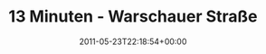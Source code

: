 ---
retweeted: false
source: <a href="http://twitter.com/download/iphone" rel="nofollow">Twitter for iPhone</a>
entities:
  hashtags: []
  symbols: []
  user_mentions: []
  urls: []
display_text_range:
- '0'
- '58'
favorite_count: '0'
id_str: '72788621639434240'
truncated: false
retweet_count: '0'
id: '72788621639434240'
created_at: Mon May 23 22:18:54 +0000 2011
favorited: false
full_text: 13 Minuten - Warschauer Straße bis Ostbahnhof. Nicht übel.
lang: de
tags:
- pesos:twitter
date: '2011-05-23T22:18:54+00:00'
src: https://twitter.com/bascht/status/72788621639434240
original_url: https://twitter.com/bascht/status/72788621639434240
type: twitter_tweet
text: 13 Minuten - Warschauer Straße bis Ostbahnhof. Nicht übel.
title: '13 Minuten - Warschauer Straße '

---